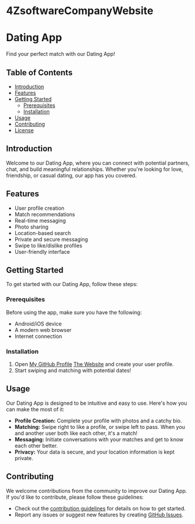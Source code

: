 # 4ZsoftwareCompanyWebsite
# Dating App

Find your perfect match with our Dating App!

## Table of Contents

- [Introduction](#introduction)
- [Features](#features)
- [Getting Started](#getting-started)
  - [Prerequisites](#prerequisites)
  - [Installation](#installation)
- [Usage](#usage)
- [Contributing](#contributing)
- [License](#license)

## Introduction

Welcome to our Dating App, where you can connect with potential partners, chat, and build meaningful relationships. Whether you're looking for love, friendship, or casual dating, our app has you covered.

## Features

- User profile creation
- Match recommendations
- Real-time messaging
- Photo sharing
- Location-based search
- Private and secure messaging
- Swipe to like/dislike profiles
- User-friendly interface

## Getting Started

To get started with our Dating App, follow these steps:

### Prerequisites

Before using the app, make sure you have the following:

- Android/iOS device
- A modern web browser
- Internet connection

### Installation

1. Open [My GitHub Profile](https://github.com/yourusername) [The Website]((https://habibaahmedm-002-site1.atempurl.com/)) and create your user profile.
2. Start swiping and matching with potential dates!

## Usage

Our Dating App is designed to be intuitive and easy to use. Here's how you can make the most of it:

- **Profile Creation:** Complete your profile with photos and a catchy bio.
- **Matching:** Swipe right to like a profile, or swipe left to pass. When you and another user both like each other, it's a match!
- **Messaging:** Initiate conversations with your matches and get to know each other better.
- **Privacy:** Your data is secure, and your location information is kept private.

## Contributing

We welcome contributions from the community to improve our Dating App. If you'd like to contribute, please follow these guidelines:

- Check out the [contribution guidelines](CONTRIBUTING.md) for details on how to get started.
- Report any issues or suggest new features by creating [GitHub Issues](https://github.com/ahmedmostafa-cell/4ZsoftwareCompanyWebsite/issues).



